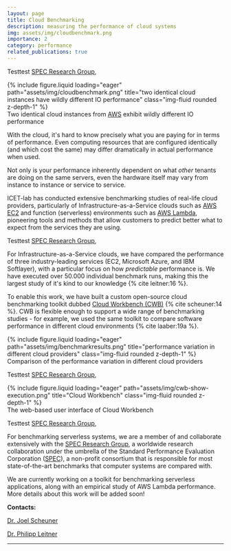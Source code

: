 ```yaml
---
layout: page
title: Cloud Benchmarking
description: measuring the performance of cloud systems
img: assets/img/cloudbenchmark.png
importance: 2
category: performance
related_publications: true
---
```


Testtest [SPEC Research Group](https://research.spec.org),

<div class="row align-items-center">
    <div class="col-sm-5 mt-3 mt-md-0">
        {% include figure.liquid loading="eager" path="assets/img/cloudbenchmark.png" title="two identical cloud instances have wildly different IO performance" class="img-fluid rounded z-depth-1" %}
        <div class="caption">
            Two identical cloud instances from <a href="https://aws.amazon.com">AWS</a> exhibit wildly different IO performance
        </div>
    </div>
    <div class="col-sm-7 mt-3 mt-md-0">
        <p>With the cloud, it's hard to know precisely what you are paying for in terms of performance. Even computing resources that are configured identically (and which cost the same) may differ dramatically in actual performance when used.</p>
        <p>Not only is your performance inherently dependent on what <i>other</i> tenants are doing on the same servers, even the hardware itself may vary from instance to instance or service to service.</p>
        <p>ICET-lab has conducted extensive benchmarking studies of real-life cloud providers, particularly of Infrastructure-as-a-Service clouds such as <a href="https://aws.amazon.com/pm/ec2/">AWS EC2</a> and function (serverless) environments such as <a href="https://aws.amazon.com/pm/lambda">AWS Lambda</a>, pioneering tools and methods that allow customers to predict better what to expect from the services they are using.</p>
    </div>
</div>

Testtest [SPEC Research Group](https://research.spec.org),

<div class="row align-items-center">
    <div class="col-sm-7 mt-3 mt-md-0">
        <p>For Infrastructure-as-a-Service clouds, we have compared the performance of three industry-leading services (EC2, Microsoft Azure, and IBM Softlayer), with a particular focus on how <i>predictable</i> performance is. We have executed over 50.000 individual benchmark runs, making this the largest study of it's kind to our knowledge {% cite leitner:16 %}.</p>
        <p>To enable this work, we have built a custom open-source cloud benchmarking toolkit dubbed <a href="https://github.com/sealuzh/cloud-workbench">Cloud Workbench (CWB)</a> {% cite scheuner:14 %}. CWB is flexible enough to support a wide range of benchmarking studies - for example, we used the same toolkit to compare software performance in different cloud environments {% cite laaber:19a %}.</p>
    </div>
    <div class="col-sm-5 mt-3 mt-md-0">
        {% include figure.liquid loading="eager" path="assets/img/benchmarkresults.png" title="performance variation in different cloud providers" class="img-fluid rounded z-depth-1" %}
        <div class="caption">
            Comparison of the performance variation in different cloud providers
        </div>
    </div>    
</div>

Testtest [SPEC Research Group](https://research.spec.org),

<div class="row align-items-center">
    <div class="col-sm-8 offset-sm-2">
        {% include figure.liquid loading="eager" path="assets/img/cwb-show-execution.png" title="Cloud Workbench" class="img-fluid rounded z-depth-1" %}
    <div class="caption">
        The web-based user interface of Cloud Workbench
    </div>
</div>

Testtest [SPEC Research Group](https://research.spec.org),

For benchmarking serverless systems, we are a member of and collaborate extensively with the [SPEC Research Group](https://research.spec.org), a worldwide research collaboration under the umbrella of the  Standard Performance Evaluation Corporation ([SPEC](https://spec.org)), a non-profit consortium that is responsible for most state-of-the-art benchmarks that computer systems are compared with.

We are currently working on a toolkit for benchmarking serverless applications, along with an empirical study of AWS Lambda performance. More details about this work will be added soon!

**Contacts:**

[Dr. Joel Scheuner](https://joelscheuner.com)

[Dr. Philipp Leitner](http://philippleitner.net)

---
